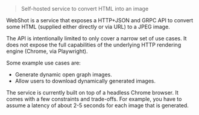 > Self-hosted service to convert HTML into an image

WebShot is a service that exposes a HTTP+JSON and GRPC API to convert some HTML (supplied either directly or via URL) to a JPEG image.

The API is intentionally limited to only cover a narrow set of use cases.
It does not expose the full capabilities of the underlying HTTP rendering engine (Chrome, via Playwright).

Some example use cases are:

 - Generate dynamic open graph images.
 - Allow users to download dynamically generated images.

The service is currently built on top of a headless Chrome browser.
It comes with a few constraints and trade-offs.
For example, you have to assume a latency of about 2-5 seconds for each image that is generated.
